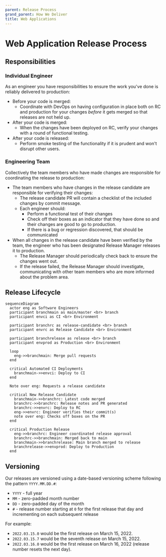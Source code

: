 ```yaml
---
parent: Release Process
grand_parent: How We Deliver
title: Web Applications
---
```

# Web Application Release Process

## Responsibilities

### Individual Engineer

As an engineer you have responsibilities to ensure the work you've done is reliably delivered to production:


- Before your code is merged:
  - Coordinate with DevOps on having configuration in place both on RC and production for your changes _before_ it gets merged so that releases are not held up.
- After your code is merged:
  - When the changes have been deployed on RC, verify your changes with a round of functional testing.
- After your code is released:
  - Perform smoke testing of the functionality if it is prudent and won't disrupt other users.

### Engineering Team

Collectively the team members who have made changes are responsible for coordinating the release to production:

- The team members who have changes in the release candidate are responsible for verifying their changes:
  - The release candidate PR will contain a checklist of the included changes by commit message.
  - Each engineer should:
    - Perform a functional test of their changes
    - Check off their boxes as an indicator that they have done so and their changes are good to go to production.
    - If there is a bug or regression discovered, that should be communicated
- When all changes in the release candidate have been verified by the team, the engineer who has been designated Release Manager releases it to production.
  - The Release Manager should periodically check back to ensure the changes went out.
  - If the release failed, the Release Manager should investigate, communicating with other team members who are more informed about the problem area.

## Release Lifecycle

```mermaid
sequenceDiagram
  actor eng as Software Engineers
  participant branchmain as main/master <br> branch
  participant envci as CI <br> Environment

  participant branchrc as release-candidate <br> branch
  participant envrc as Release Candidate <br> Environment

  participant branchrelease as release <br> branch
  participant envprod as Production <br> Environment

  loop
    eng->>branchmain: Merge pull requests
  end

  critical Automated CI Deployments
    branchmain->>envci: Deploy to CI
  end

  Note over eng: Requests a release candidate

  critical New Release Candidate
    branchmain->>branchrc: Latest code merged
    branchrc->>branchrc: Release notes and PR generated
    branchrc->>envrc: Deploy to RC
    eng->>envrc: Engineer verifies their commit(s)
    note over eng: Checks off boxes on the PR
  end

  critical Production Release
    eng->>branchrc: Engineer coordinated release approval
    branchrc->>branchmain: Merged back to main
    branchmain->>branchrelease: Main branch merged to release
    branchrelease->>envprod: Deploy to Production
  end
```


## Versioning

Our releases are versioned using a date-based versioning scheme following the pattern `YYYY.MM.DD.#`:

- `YYYY` - full year
- `MM` - zero-padded month number
- `DD` - zero-padded day of the month
- `#` - release number starting at `0` for the first release that day and incrementing on each subsequent release

For example: 

- `2022.03.15.0` would be the first release on March 15, 2022.
- `2022.03.15.7` would be the seventh release on March 15, 2022.
- `2022.03.16.0` would be the first release on March 16, 2022 (release number resets the next day).


